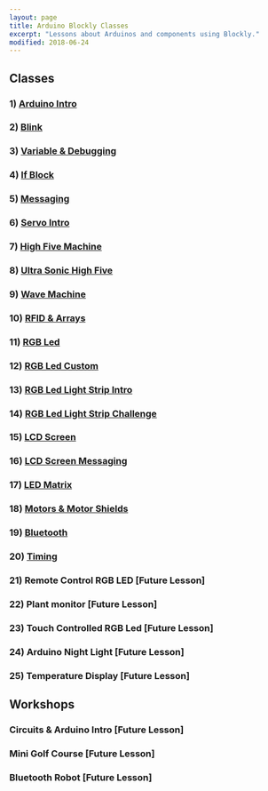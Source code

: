 ```yaml
---
layout: page
title: Arduino Blockly Classes
excerpt: "Lessons about Arduinos and components using Blockly."
modified: 2018-06-24
---
```


##  Classes

### 1) [Arduino Intro](/arduino-blockly/arduino-intro)

### 2) [Blink](/arduino-blockly/blink)

### 3) [Variable & Debugging](/arduino-blockly/variables-debug)

### 4) [If Block](/arduino-blockly/if-blocks)

### 5) [Messaging](/arduino-blockly/messaging)

### 6) [Servo Intro](/arduino-blockly/servos-intro)

### 7) [High Five Machine](/arduino-blockly/highfive)

### 8) [Ultra Sonic High Five](/arduino-blockly/ultra-sonic-sensor)

### 9) [Wave Machine](/arduino-blockly/wave)

### 10) [RFID & Arrays](/arduino-blockly/rfid-arrays)

### 11) [RGB Led](/arduino-blockly/rgb-led)

### 12) [RGB Led Custom](/arduino-blockly/rgb-led-control)

### 13) [RGB Led Light Strip Intro](/arduino-blockly/rgb-led-strip)

### 14) [RGB Led Light Strip Challenge](/arduino-blockly/rgb-light-strip-snake) 

### 15) [LCD Screen](/arduino-blockly/lcd-screen-with-loops) 

### 16) [LCD Screen Messaging](/arduino-blockly/lcd-serial-monitor)

### 17) [LED Matrix](/arduino-blockly/led-matrix) 

### 18) [Motors & Motor Shields](/arduino-blockly/motor-sheilds)

### 19) [Bluetooth](/arduino-blockly/bluetooth)

### 20) [Timing](/arduino-blockly/timing)

### 21) Remote Control RGB LED [Future Lesson]

### 22) Plant monitor [Future Lesson]

### 23) Touch Controlled RGB Led [Future Lesson]

### 24) Arduino Night Light [Future Lesson]

### 25) Temperature Display [Future Lesson]

## Workshops

### Circuits & Arduino Intro [Future Lesson]

### Mini Golf Course [Future Lesson]

### Bluetooth Robot [Future Lesson]




